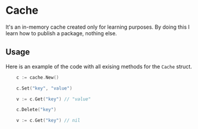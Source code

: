 # Cache

It's an in-memory cache created only for learning purposes.
By doing this I learn how to publish a package, nothing else.

## Usage

Here is an example of the code with all exising methods for the `Cache` struct.

```go
	c := cache.New()

	c.Set("key", "value")

	v := c.Get("key") // "value"

	c.Delete("key")

	v := c.Get("key") // nil
```
